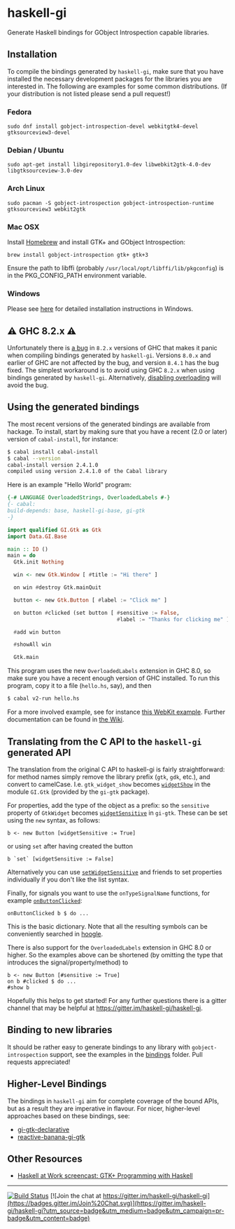 # haskell-gi

Generate Haskell bindings for GObject Introspection capable libraries.

## Installation

To compile the bindings generated by `haskell-gi`, make sure that you have installed the necessary development packages for the libraries you are interested in. The following are examples for some common distributions. (If your distribution is not listed please send a pull request!)

### Fedora
```
sudo dnf install gobject-introspection-devel webkitgtk4-devel gtksourceview3-devel
```

### Debian / Ubuntu
```
sudo apt-get install libgirepository1.0-dev libwebkit2gtk-4.0-dev libgtksourceview-3.0-dev
```

### Arch Linux
```
sudo pacman -S gobject-introspection gobject-introspection-runtime gtksourceview3 webkit2gtk
```

### Mac OSX

Install [Homebrew](https://brew.sh/) and install GTK+ and GObject Introspection:

```
brew install gobject-introspection gtk+ gtk+3
```
Ensure the path to libffi (probably `/usr/local/opt/libffi/lib/pkgconfig`) is in the PKG_CONFIG_PATH environment variable.


### Windows

Please see [here](https://github.com/haskell-gi/haskell-gi/wiki/Using-haskell-gi-in-Windows) for detailed installation instructions in Windows.

## ⚠️ GHC 8.2.x ⚠️

Unfortunately there is [a bug](https://ghc.haskell.org/trac/ghc/ticket/14382) in `8.2.x` versions of GHC that makes it panic when compiling bindings generated by `haskell-gi`. Versions `8.0.x` and earlier of GHC are not affected by the bug, and version `8.4.1` has the bug fixed. The simplest workaround is to avoid using GHC `8.2.x` when using bindings generated by `haskell-gi`. Alternatively, [disabling overloading](https://github.com/haskell-gi/haskell-gi/wiki/Overloading#disabling-overloading) will avoid the bug.

## Using the generated bindings

The most recent versions of the generated bindings are available from hackage. To install, start by making sure that you have a recent (2.0 or later) version of `cabal-install`, for instance:
```sh
$ cabal install cabal-install
$ cabal --version
cabal-install version 2.4.1.0
compiled using version 2.4.1.0 of the Cabal library
```

Here is an example "Hello World" program:
```haskell
{-# LANGUAGE OverloadedStrings, OverloadedLabels #-}
{- cabal:
build-depends: base, haskell-gi-base, gi-gtk
-}

import qualified GI.Gtk as Gtk
import Data.GI.Base

main :: IO ()
main = do
  Gtk.init Nothing

  win <- new Gtk.Window [ #title := "Hi there" ]

  on win #destroy Gtk.mainQuit

  button <- new Gtk.Button [ #label := "Click me" ]

  on button #clicked (set button [ #sensitive := False,
                                   #label := "Thanks for clicking me" ])

  #add win button

  #showAll win

  Gtk.main
```
This program uses the new `OverloadedLabels` extension in GHC 8.0, so make sure you have a recent enough version of GHC installed. To run this program, copy it to a file (`hello.hs`, say), and then
```sh
$ cabal v2-run hello.hs
```
For a more involved example, see for instance [this WebKit example](https://github.com/haskell-gi/haskell-gi/tree/master/examples). Further documentation can be found in [the Wiki](https://github.com/haskell-gi/haskell-gi/wiki).

## Translating from the C API to the `haskell-gi` generated API

The translation from the original C API to haskell-gi is fairly
straightforward: for method names simply remove the library prefix
(`gtk`, `gdk`, etc.), and convert to camelCase. I.e. `gtk_widget_show`
becomes
[`widgetShow`](https://hackage.haskell.org/package/gi-gtk/docs/GI-Gtk-Objects-Widget.html#v:widgetShow)
in the module `GI.Gtk` (provided by the `gi-gtk` package).

For properties, add the type of the object as a prefix: so the `sensitive` property of `GtkWidget` becomes [`widgetSensitive`](https://hackage.haskell.org/package/gi-gtk/docs/GI-Gtk-Objects-Widget.html#v:widgetSensitive) in `gi-gtk`. These can be set using the `new` syntax, as follows:

    b <- new Button [widgetSensitive := True]

or using `set` after having created the button

    b `set` [widgetSensitive := False]

Alternatively you can use [`setWidgetSensitive`](https://hackage.haskell.org/package/gi-gtk/docs/GI-Gtk-Objects-Widget.html#v:setWidgetSensitive) and friends to set properties individually if you don't like the list syntax.

Finally, for signals you want to use the `onTypeSignalName` functions, for example [`onButtonClicked`](https://hackage.haskell.org/package/gi-gtk/docs/GI-Gtk-Objects-Button.html#v:onButtonClicked):

    onButtonClicked b $ do ...

This is the basic dictionary. Note that all the resulting symbols can be conveniently searched in [hoogle](http://hoogle.haskell.org).

There is also support for the `OverloadedLabels` extension in GHC 8.0 or higher. So the examples above can be shortened (by omitting the type that introduces the signal/property/method) to

    b <- new Button [#sensitive := True]
    on b #clicked $ do ...
    #show b

Hopefully this helps to get started! For any further questions there is a gitter channel that may be helpful at https://gitter.im/haskell-gi/haskell-gi.

##  Binding to new libraries

It should be rather easy to generate bindings to any library with `gobject-introspection` support, see the examples in the [bindings](https://github.com/haskell-gi/haskell-gi/tree/master/bindings) folder. Pull requests appreciated!

## Higher-Level Bindings

The bindings in `haskell-gi` aim for complete coverage of the bound APIs, but as a result they are imperative in flavour. For nicer, higher-level approaches based on these bindings, see:

* [gi-gtk-declarative](https://github.com/owickstrom/gi-gtk-declarative)
* [reactive-banana-gi-gtk](https://github.com/mr/reactive-banana-gi-gtk)

## Other Resources

* [Haskell at Work screencast: GTK+ Programming with Haskell](https://haskell-at-work.com/episodes/2018-11-13-gtk-programming-with-haskell.html)

---

[![Build Status](https://travis-ci.org/haskell-gi/haskell-gi.svg?branch=master)](https://travis-ci.org/haskell-gi/haskell-gi) [![Join the chat at https://gitter.im/haskell-gi/haskell-gi](https://badges.gitter.im/Join%20Chat.svg)](https://gitter.im/haskell-gi/haskell-gi?utm_source=badge&utm_medium=badge&utm_campaign=pr-badge&utm_content=badge)
